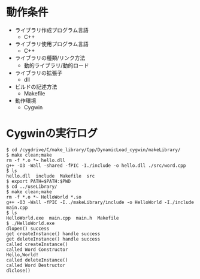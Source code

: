 # 動作条件

* ライブラリ作成プログラム言語
  * C++
* ライブラリ使用プログラム言語
  * C++
* ライブラリの種類/リンク方法
  * 動的ライブラリ/動的ロード
* ライブラリの拡張子
  * dll
* ビルドの記述方法
  * Makefile
* 動作環境
  * Cygwin

# Cygwinの実行ログ

```
$ cd /cygdrive/C/make_library/Cpp/DynamicLoad_cygwin/makeLibrary/
$ make clean;make
rm -f *.o *~ hello.dll
g++ -O3 -Wall -shared -fPIC -I./include -o hello.dll ./src/word.cpp
$ ls
hello.dll  include  Makefile  src
$ export PATH=$PATH:$PWD
$ cd ../useLibrary/
$ make clean;make
rm -f *.o *~ HelloWorld *.so
g++ -O3 -Wall -fPIC -I../makeLibrary/include -o HelloWorld -I./include main.cpp
$ ls
HelloWorld.exe  main.cpp  main.h  Makefile
$ ./HelloWorld.exe
dlopen() success
get createInstance() handle success
get deleteInstance() handle success
called createInstance()
called Word Constructor
Hello,World!
called deleteInstance()
called Word Destructor
dlclose()
```

